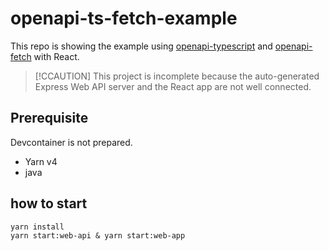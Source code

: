 # openapi-ts-fetch-example

This repo is showing the example using [openapi-typescript](https://github.com/openapi-ts/openapi-typescript?tab=readme-ov-file) and [openapi-fetch](https://github.com/openapi-ts/openapi-typescript/tree/main/packages/openapi-fetch) with React.

> [!CCAUTION]
> This project is incomplete because the auto-generated Express Web API server and the React app are not well connected.

## Prerequisite
Devcontainer is not prepared.
- Yarn v4
- java

## how to start

```
yarn install
yarn start:web-api & yarn start:web-app
```
